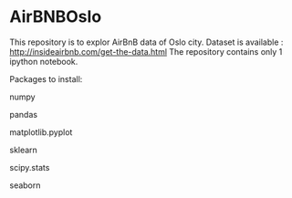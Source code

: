 # AirBNBOslo
This repository is to explor AirBnB data of Oslo city.
Dataset is available : http://insideairbnb.com/get-the-data.html
The repository contains only 1 ipython notebook.

Packages to install:

numpy 

pandas 

matplotlib.pyplot

sklearn

scipy.stats

seaborn 
